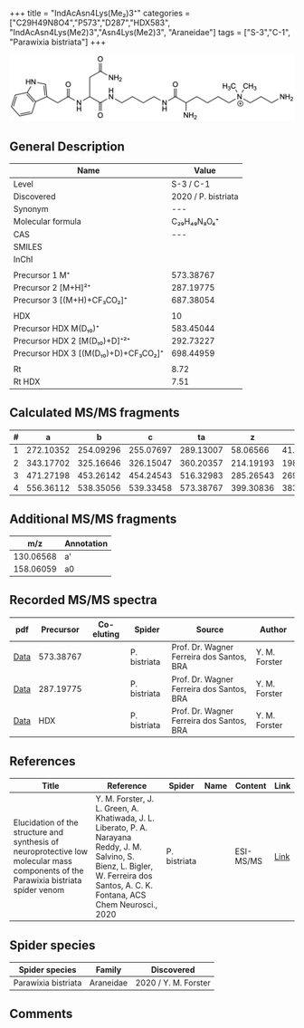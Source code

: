 +++
title = "IndAcAsn4Lys(Me₂)3⁺"
categories = ["C29H49N8O4","P573","D287","HDX583",
"IndAcAsn4Lys(Me2)3","Asn4Lys(Me2)3",
"Araneidae"]
tags = ["S-3","C-1",
"Parawixia bistriata"]
+++

![](/img/IndAcAsn4Lys(Me2)3.png)

## General Description

| Name                       | Value              |
|----------------------------|--------------------|
| Level                      | S-3 / C-1          |
| Discovered                 | 2020 / P. bistriata |
| Synonym                    | ---                |
| Molecular formula          | C₂₉H₄₉N₈O₄⁺                   |
| CAS                        | ---                |
| SMILES |   |
| InChI  |   |
|                            |                    |
| Precursor 1  M⁺         | 573.38767                   |
| Precursor 2 [M+H]²⁺       | 287.19775                   |
| Precursor 3 [(M+H)+CF₃CO₂]⁺               | 687.38054                   |
|                            |                    |
| HDX                        | 10                   |
| Precursor HDX    M(D₁₀)⁺   | 583.45044                   |
| Precursor HDX 2 [M(D₁₀)+D]⁺²⁺ | 292.73227                   |
| Precursor HDX 3 [(M(D₁₀)+D)+CF₃CO₂]⁺           | 698.44959                   |
|                            |                    |
| Rt                         | 8.72                   |
| Rt HDX                     | 7.51                   |

## Calculated MS/MS fragments

| # | a         | b         | c         | ta        | z         | y         | tz        |
|---|-----------|-----------|-----------|-----------|-----------|-----------|-----------|
| 1 | 272.10352 | 254.09296 | 255.07697 | 289.13007 | 58.06566 | 41.03911 | 103.12352 |
| 2 | 343.17702 | 325.16646 | 326.15047 | 360.20357 | 214.19193 | 198.17320 | 231.21848 |
| 3 | 471.27198 | 453.26142 | 454.24543 | 516.32983 | 285.26543 | 269.24670 | 302.29198 |
| 4 | 556.36112 | 538.35056 | 539.33458 | 573.38767 | 399.30836 | 383.28963 | 416.33491 |


## Additional MS/MS fragments

| m/z | Annotation |
|-----|------------|
| 130.06568 | a'         |
| 158.06059 | a0         |

## Recorded MS/MS spectra

| pdf                                             | Precursor | Co-eluting | Spider      | Source                       | Author        |
|-------------------------------------------------|-----------|------------|-------------|------------------------------|---------------|
| [Data](/pdf/P-bistriata/573_IndAcAsn4Lys(Me2)3_Pb.pdf) | 573.38767 |           | P. bistriata | Prof. Dr. Wagner Ferreira dos Santos, BRA  | Y. M. Forster |
| [Data](/pdf/P-bistriata/573_IndAcAsn4Lys(Me2)3_Pb_2.pdf) | 287.19775 |           | P. bistriata | Prof. Dr. Wagner Ferreira dos Santos, BRA  | Y. M. Forster |
| [Data](/pdf/P-bistriata/573_IndAcAsn4Lys(Me2)3_Pb_HDX.pdf) | HDX |           | P. bistriata | Prof. Dr. Wagner Ferreira dos Santos, BRA  | Y. M. Forster |

## References

| Title | Reference | Spider | Name | Content | Link |
|-------|-----------|--------|------|---------|------|
| Elucidation of the structure and synthesis of neuroprotective low molecular mass components of the Parawixia bistriata spider venom      | Y. M. Forster, J. L. Green, A. Khatiwada, J. L. Liberato, P. A. Narayana Reddy, J. M. Salvino, S. Bienz, L. Bigler, W. Ferreira dos Santos, A. C. K. Fontana, ACS Chem Neurosci., 2020          | P. bistriata       |      | ESI-MS/MS        | [Link](https://pubs.acs.org/doi/10.1021/acschemneuro.0c00007)     |

## Spider species

| Spider species     | Family     | Discovered           |
|--------------------|------------|----------------------|
| Parawixia bistriata | Araneidae | 2020 / Y. M. Forster |


## Comments